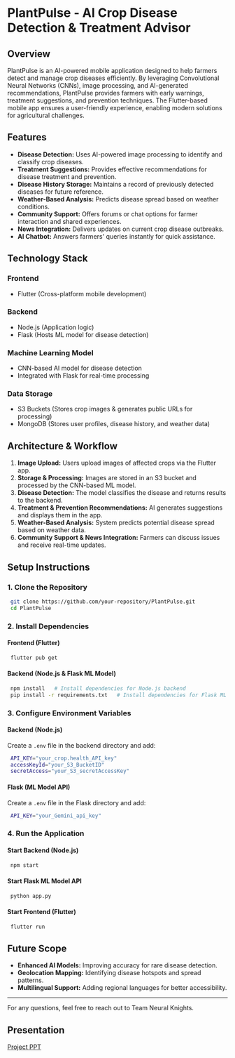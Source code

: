 # PlantPulse - AI Crop Disease Detection & Treatment Advisor

## Overview
PlantPulse is an AI-powered mobile application designed to help farmers detect and manage crop diseases efficiently. By leveraging Convolutional Neural Networks (CNNs), image processing, and AI-generated recommendations, PlantPulse provides farmers with early warnings, treatment suggestions, and prevention techniques. The Flutter-based mobile app ensures a user-friendly experience, enabling modern solutions for agricultural challenges.

## Features
- **Disease Detection:** Uses AI-powered image processing to identify and classify crop diseases.
- **Treatment Suggestions:** Provides effective recommendations for disease treatment and prevention.
- **Disease History Storage:** Maintains a record of previously detected diseases for future reference.
- **Weather-Based Analysis:** Predicts disease spread based on weather conditions.
- **Community Support:** Offers forums or chat options for farmer interaction and shared experiences.
- **News Integration:** Delivers updates on current crop disease outbreaks.
- **AI Chatbot:** Answers farmers' queries instantly for quick assistance.

## Technology Stack
### **Frontend**
- Flutter (Cross-platform mobile development)

### **Backend**
- Node.js (Application logic)
- Flask (Hosts ML model for disease detection)

### **Machine Learning Model**
- CNN-based AI model for disease detection
- Integrated with Flask for real-time processing

### **Data Storage**
- S3 Buckets (Stores crop images & generates public URLs for processing)
- MongoDB (Stores user profiles, disease history, and weather data)

## Architecture & Workflow
1. **Image Upload:** Users upload images of affected crops via the Flutter app.
2. **Storage & Processing:** Images are stored in an S3 bucket and processed by the CNN-based ML model.
3. **Disease Detection:** The model classifies the disease and returns results to the backend.
4. **Treatment & Prevention Recommendations:** AI generates suggestions and displays them in the app.
5. **Weather-Based Analysis:** System predicts potential disease spread based on weather data.
6. **Community Support & News Integration:** Farmers can discuss issues and receive real-time updates.

## Setup Instructions
### **1. Clone the Repository**
```bash
 git clone https://github.com/your-repository/PlantPulse.git
 cd PlantPulse
```

### **2. Install Dependencies**
#### **Frontend (Flutter)**
```bash
 flutter pub get
```

#### **Backend (Node.js & Flask ML Model)**
```bash
 npm install   # Install dependencies for Node.js backend
 pip install -r requirements.txt   # Install dependencies for Flask ML model
```

### **3. Configure Environment Variables**
#### **Backend (Node.js)**
Create a `.env` file in the backend directory and add:
```bash
 API_KEY="your_crop.health_API_key"
 accessKeyId="your_S3_BucketID"
 secretAccess="your_S3_secretAccessKey"
```

#### **Flask (ML Model API)**
Create a `.env` file in the Flask directory and add:
```bash
 API_KEY="your_Gemini_api_key"
```

### **4. Run the Application**
#### **Start Backend (Node.js)**
```bash
 npm start
```

#### **Start Flask ML Model API**
```bash
 python app.py
```

#### **Start Frontend (Flutter)**
```bash
 flutter run
```

## Future Scope
- **Enhanced AI Models:** Improving accuracy for rare disease detection.
- **Geolocation Mapping:** Identifying disease hotspots and spread patterns.
- **Multilingual Support:** Adding regional languages for better accessibility.

---
For any questions, feel free to reach out to Team Neural Knights.

## Presentation
[Project PPT](https://drive.google.com/file/d/1IJ0FKWMBDul37KM5-d8QNJnOfvlimpfj/view?usp=sharing)
